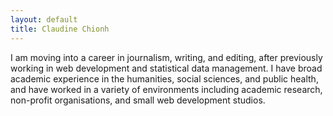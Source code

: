 ```yaml
---
layout: default
title: Claudine Chionh
---
```


I am moving into a career in journalism, writing, and editing, after previously working in web development and statistical data management. I have broad academic experience in the humanities, social sciences, and public health, and have worked in a variety of environments including academic research, non-profit organisations, and small web development studios.
